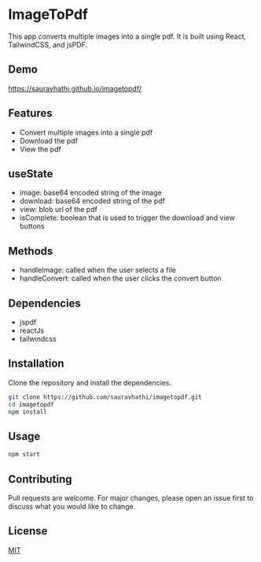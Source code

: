 # ImageToPdf

This app converts multiple images into a single pdf. It is built using React, TailwindCSS, and jsPDF.

## Demo

https://sauravhathi.github.io/imagetopdf/

## Features

- Convert multiple images into a single pdf
- Download the pdf
- View the pdf

## useState

- image: base64 encoded string of the image
- download: base64 encoded string of the pdf
- view: blob url of the pdf
- isComplete: boolean that is used to trigger the download and view buttons

## Methods

- handleImage: called when the user selects a file
- handleConvert: called when the user clicks the convert button

## Dependencies

- jspdf
- reactJs
- tailwindcss

## Installation

Clone the repository and install the dependencies.

```bash
git clone https://github.com/sauravhathi/imagetopdf.git
cd imagetopdf
npm install
```

## Usage

```bash
npm start
```

## Contributing

Pull requests are welcome. For major changes, please open an issue first to discuss what you would like to change.

## License

[MIT](https://choosealicense.com/licenses/mit/)
